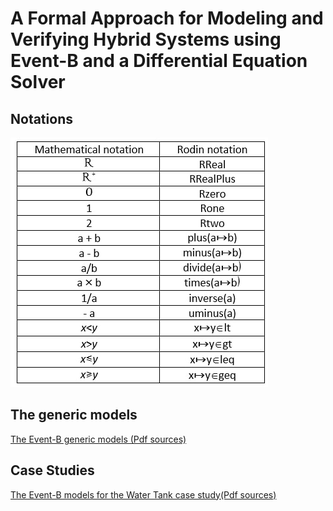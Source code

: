# A Formal Approach for Modeling and Verifying Hybrid Systems using Event-B and a Differential Equation Solver

## Notations
![Cover](https://github.com/CPSystemsWithEventB/APSEC2022-Notation/blob/main/SCP_Notations.jpg)

## The generic models
[The Event-B generic models (Pdf sources)](https://github.com/CPSystemsWithEventB/APSEC2022-GenericModels/blob/main/GenericModel.pdf)

## Case Studies
[The Event-B models for the Water Tank case study(Pdf sources)](https://github.com/CPSystemsWithEventB/APSEC2022-Water-Tank/blob/main/WaterTankSystem.pdf)
